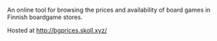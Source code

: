 An online tool for browsing the prices and availability of board games in Finnish boardgame stores.

Hosted at http://bgprices.skoll.xyz/
